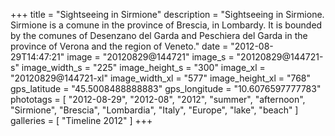 +++
title = "Sightseeing in Sirmione"
description = "Sightseeing in Sirmione. Sirmione is a comune in the province of Brescia, in Lombardy. It is bounded by the comunes of Desenzano del Garda and Peschiera del Garda in the province of Verona and the region of Veneto."
date = "2012-08-29T14:47:21"
image = "20120829@144721"
image_s = "20120829@144721-s"
image_width_s = "225"
image_height_s = "300"
image_xl = "20120829@144721-xl"
image_width_xl = "577"
image_height_xl = "768"
gps_latitude = "45.5008488888883"
gps_longitude = "10.6076597777783"
phototags = [ "2012-08-29", "2012-08", "2012", "summer", "afternoon", "Sirmione", "Brescia", "Lombardia", "Italy", "Europe", "lake", "beach" ]
galleries = [ "Timeline 2012" ]
+++
